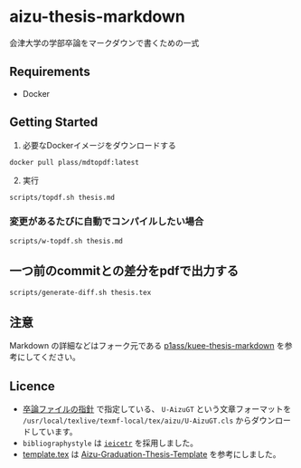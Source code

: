 # aizu-thesis-markdown

会津大学の学部卒論をマークダウンで書くための一式

## Requirements

- Docker

## Getting Started

1. 必要なDockerイメージをダウンロードする

```shell script
docker pull plass/mdtopdf:latest
```

2. 実行

```shell script
scripts/topdf.sh thesis.md
```

### 変更があるたびに自動でコンパイルしたい場合

```shell script
scripts/w-topdf.sh thesis.md
```

## 一つ前のcommitとの差分をpdfで出力する

```shell script
scripts/generate-diff.sh thesis.tex
```

## 注意
Markdown の詳細などはフォーク元である [p1ass/kuee-thesis-markdown](https://github.com/p1ass/kuee-thesis-markdown) を参考にしてください。

## Licence

- [卒論ファイルの指針](https://web-int.u-aizu.ac.jp/official/students/sad/stsa14_j.html) で指定している、 `U-AizuGT` という文章フォーマットを `/usr/local/texlive/texmf-local/tex/aizu/U-AizuGT.cls` からダウンロードしています。
- `bibliographystyle` は [`ieicetr`](https://www.ieice.org/ftp/) を採用しました。
- [template.tex](/template.tex) は [Aizu-Graduation-Thesis-Template](https://github.com/v97ug/Aizu-Graduation-Thesis-Template) を参考にしました。
